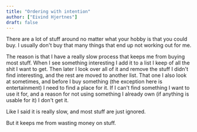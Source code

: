 ```yaml
---
title: "Ordering with intention"
author: ["Eivind Hjertnes"]
draft: false
---
```


There are a lot of stuff around no matter what your hobby is that you could buy. I usually don't buy that many things that end up not working out for me.

The reason is that I have a really slow process that keeps me from buying most stuff. When I see something interesting I add it to a list I keep of all the shit I want to get. Then later I look over all of it and remove the stuff I didn't find interesting, and the rest are moved to another list. That one I also look at sometimes, and before I buy something (the exception here is entertainment) I need to find a place for it. If I can't find something I want to use it for, and a reason for not using something I already own (if anything is usable for it) I don't get it.

Like I said it is really slow, and most stuff are just ignored.

But it keeps me from wasting money on stuff.
